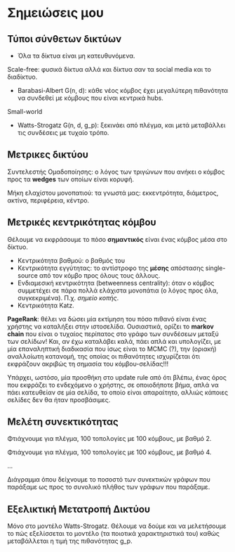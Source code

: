 # Σημειώσεις μου

## Τύποι σύνθετων δικτύων

- Όλα τα δίκτυα είναι μη κατευθυνόμενα.

Scale-free: φυσικά δίκτυα αλλά και δίκτυα σαν τα social media και το διαδίκτυο.

- Barabasi-Albert G(n, d): κάθε νέος κόμβος έχει μεγαλύτερη πιθανότητα να συνδεθεί με κόμβους που είναι κεντρικά hubs.

Small-world

- Watts-Strogatz G(n, d, g_p): ξεκινάει από πλέγμα, και μετά μεταβάλλει τις συνδέσεις με τυχαίο τρόπο.

## Μετρικες δικτύου

Συντελεστής Ομαδοποίησης: ο λόγος των τριγώνων που ανήκει ο κόμβος προς τα **wedges** των οποίων είναι κορυφή.

Μήκη ελαχίστου μονοπατιού: τα γνωστά μας: εκκεντρότητα, διάμετρος, ακτίνα, περιφέρεια, κέντρο.

## Μετρικές κεντρικότητας κόμβου

Θέλουμε να εκφράσουμε το πόσο **σημαντικός** είναι ένας κόμβος μέσα στο δίκτυο.

- Κεντρικότητα βαθμού: ο βαθμός του
- Κεντρικότητα εγγύτητας: το αντίστροφο της **μέσης** απόστασης single-source από τον κόμβο προς όλους τους άλλους.
- Ενδιαμεσική κεντρικότητα (betweenness centrality): όταν ο κόμβος συμμετέχει σε πάρα πολλά ελάχιστα μονοπάτια (ο λόγος προς όλα, συγκεκριμένα). Π.χ. *σημείο κοπής*.
- Κεντρικότητα Katz.

**PageRank**: θέλει να δώσει μία εκτίμηση του πόσο πιθανό είναι ένας χρήστης να καταλήξει στην ιστοσελίδα. Ουσιαστικά, ορίζει το **markov chain** που είναι ο τυχαίος περίπατος στο γράφο των συνδέσεων μεταξύ των σελίδων! Και, αν έχω καταλάβει καλά, πάει απλά και υπολογίζει, με μία επαναληπτική διαδικασία που ίσως είναι το MCMC (?), την (οριακή) αναλλοίωτη κατανομή, της οποίας οι πιθανότητες ισχυρίζεται ότι εκφράζουν ακριβώς τη σημασία του κόμβου-σελίδας!!!

Υπάρχει, ωστόσο, μία προσθήκη στο update rule από ότι βλέπω, ένας όρος που εκφράζει το ενδεχόμενο ο χρήστης, σε οποιοδήποτε βήμα, απλά να πάει κατευθείαν σε μία σελίδα, το οποίο είναι απαραίτητο, αλλιώς κάποιες σελίδες δεν θα ήταν προσβάσιμες.

## Μελέτη συνεκτικότητας

Φτιάχνουμε για πλέγμα, 100 τοπολογίες με 100 κόμβους, με βαθμό 2.

Φτιάχνουμε για πλέγμα, 100 τοπολογίες με 100 κόμβους, με βαθμό 4.

...

Διάγραμμα όπου δείχνουμε το ποσοστό των συνεκτικών γράφων που παράξαμε ως προς το συνολικό πλήθος των γράφων που παράξαμε.

## Εξελικτική Μετατροπή Δικτύου

Μόνο στο μοντέλο Watts-Strogatz. Θέλουμε να δούμε και να μελετήσουμε το πώς εξελίσσεται το μοντέλο (τα ποιοτικά χαρακτηριστικά του) καθώς μεταβάλλεται η τιμή της πιθανότητας g_p.